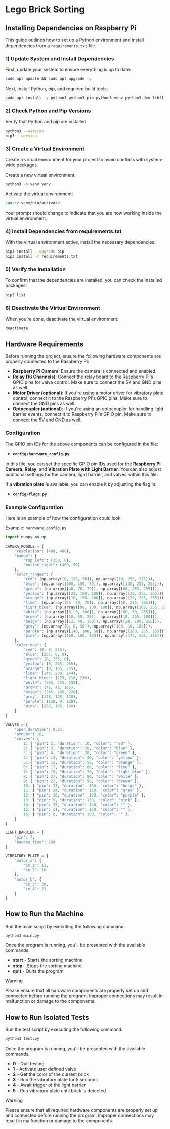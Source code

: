 # Lego Brick Sorting

## Installing Dependencies on Raspberry Pi
This guide outlines how to set up a Python environment and install dependencies from a `requirements.txt` file.

### 1) Update System and Install Dependencies
First, update your system to ensure everything is up to date:

```bash
sudo apt update && sudo apt upgrade -y
```

Next, install Python, pip, and required build tools:

```bash
sudo apt install -y python3 python3-pip python3-venv python3-dev libffi-dev libssl-dev build-essential
```

### 2) Check Python and Pip Versions
Verify that Python and pip are installed:

```bash
python3 --version
pip3 --version
```

### 3) Create a Virtual Environment
Create a virtual environment for your project to avoid conflicts with system-wide packages.

Create a new virtual environment:

```bash
python3 -m venv venv
```

Activate the virtual environment:

```bash
source venv/bin/activate
```

Your prompt should change to indicate that you are now working inside the virtual environment.

### 4) Install Dependencies from requirements.txt
With the virtual environment active, install the necessary dependencies:

```bash
pip3 install --upgrade pip
pip3 install -r requirements.txt
```

### 5) Verify the Installation
To confirm that the dependencies are installed, you can check the installed packages:

```bash
pip3 list
```

### 6) Deactivate the Virtual Environment
When you’re done, deactivate the virtual environment:

```bash
deactivate
```

## Hardware Requirements
Before running the project, ensure the following hardware components are properly connected to the Raspberry Pi:

- **Raspberry Pi Camera**: Ensure the camera is connected and enabled.
- **Relay (16 Channels)**: Connect the relay board to the Raspberry Pi's GPIO pins for valve control. Make sure to connect the 5V and GND pins as well.
- **Motor Driver (optional)**: If you're using a motor driver for vibratory plate control, connect it to the Raspberry Pi's GPIO pins. Make sure to connect the GND pins as well.
- **Optocoupler (optional)**: If you're using an optocoupler for handling light barrier events, connect it to Raspberry Pi's GPIO pin. Make sure to connect the 5V and GND as well.  

### Configuration
The GPIO pin IDs for the above components can be configured in the file:

- **`config/hardware_config.py`**

In this file, you can set the specific GPIO pin IDs used for the **Raspberry Pi Camera**, **Relay**, and **Vibration Plate with Light Barrier**. You can also adjust additional settings for the camera, light barrier, and valves within this file.

If a **vibration plate** is available, you can enable it by adjusting the flag in:

- **`config/flags.py`**

### Example Configuration
Here is an example of how the configuration could look:

Example: ```hardware_config.py```

```python
import numpy as np

CAMERA_MODULE = {
    "resolution": (400, 400),
    "badge": {
        "top_left": (350, 0),
        "bottom_right": (400, 50)
    },
    "color_ranges": {
        "red": (np.array([0, 120, 70]), np.array([10, 255, 255])),
        "blue": (np.array([100, 150, 70]), np.array([130, 255, 255])),
        "green": (np.array([40, 70, 70]), np.array([80, 255, 255])),
        "yellow": (np.array([22, 150, 100]), np.array([30, 255, 255])),
        "orange": (np.array([10, 150, 100]), np.array([20, 255, 255])),
        "lime": (np.array([35, 50, 70]), np.array([50, 255, 255])),
        "light_blue": (np.array([90, 100, 100]), np.array([100, 255, 255])),
        "white": (np.array([0, 0, 200]), np.array([180, 50, 255])),
        "brown": (np.array([10, 50, 20]), np.array([18, 255, 100])),
        "beige": (np.array([12, 40, 150]), np.array([20, 100, 255])),
        "grey": (np.array([0, 0, 50]), np.array([180, 10, 180])),
        "purple": (np.array([140, 100, 50]), np.array([160, 255, 255])),
        "pink": (np.array([160, 100, 100]), np.array([175, 255, 255]))
    },
    "color_map": {
        "red": (0, 0, 255),
        "blue": (255, 0, 0),
        "green": (0, 255, 0),
        "yellow": (0, 255, 255),
        "orange": (0, 165, 255),
        "lime": (144, 238, 144),
        "light_blue": (173, 216, 230),
        "white": (255, 255, 255),
        "brown": (42, 42, 165),
        "beige": (245, 245, 220),
        "grey": (128, 128, 128),
        "purple": (128, 0, 128),
        "pink": (255, 105, 180)
    }
}

VALVES = {
    "open_duration": 0.25,
    "amount": 16,
    "valves": {
        1: { "pin": 2, "duration": 10, "color": "red" },
        2: { "pin": 3, "duration": 20, "color": "blue" },
        3: { "pin": 4, "duration": 30, "color": "green" },
        4: { "pin": 14, "duration": 40, "color": "yellow" },
        5: { "pin": 15, "duration": 50, "color": "orange" },
        6: { "pin": 17, "duration": 60, "color": "lime" },
        7: { "pin": 18, "duration": 70, "color": "light_blue" },
        8: { "pin": 27, "duration": 80, "color": "white" },
        9: { "pin": 22, "duration": 90, "color": "brown" },
        10: { "pin": 23, "duration": 100, "color": "beige" },
        11: { "pin": 24, "duration": 110, "color": "grey" },
        12: { "pin": 10, "duration": 120, "color": "purple" },
        13: { "pin": 9, "duration": 130, "color": "pink" },
        14: { "pin": 25, "duration": 140, "color": "" },
        15: { "pin": 11, "duration": 150, "color": "" },
        16: { "pin": 8, "duration": 160, "color": "" },
    }
}

LIGHT_BARRIER = {
    "pin": 7,
    "bounce_time": 200
}

VIBRATORY_PLATE = {
    "motor_a": {
        "in_1": 12,
        "in_2": 16
    },
    "motor_b": {
        "in_3": 20,
        "in_4": 21
    }
}
```

## How to Run the Machine
Run the main script by executing the following command:

```bash
python3 main.py
```

Once the program is running, you'll be presented with the available commands.
* **start** - Starts the sorting machine
* **stop** - Stops the sorting machine
* **quit** - Quits the program

> [!WARNING]  
> Please ensure that all hardware components are properly set up and connected before running the program. Improper connections may result in malfunction or damage to the components.

## How to Run Isolated Tests
Run the test script by executing the following command:

```bash
python3 test.py
```

Once the program is running, you'll be presented with the available commands.
* **0** - Quit testing
* **1** - Activate user defined valve
* **2** - Get the color of the current brick
* **3** - Run the vibratory plate for 5 seconds
* **4** - Await trigger of the light barrier
* **5** - Run vibratory plate until brick is detected

> [!WARNING]  
> Please ensure that all required hardware components are properly set up and connected before running the program. Improper connections may result in malfunction or damage to the components.